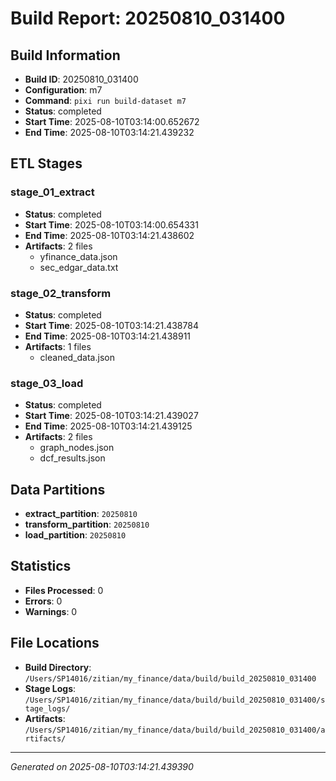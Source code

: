 # Build Report: 20250810_031400

## Build Information

- **Build ID**: 20250810_031400
- **Configuration**: m7
- **Command**: `pixi run build-dataset m7`
- **Status**: completed
- **Start Time**: 2025-08-10T03:14:00.652672
- **End Time**: 2025-08-10T03:14:21.439232

## ETL Stages

### stage_01_extract

- **Status**: completed
- **Start Time**: 2025-08-10T03:14:00.654331
- **End Time**: 2025-08-10T03:14:21.438602
- **Artifacts**: 2 files
  - yfinance_data.json
  - sec_edgar_data.txt

### stage_02_transform

- **Status**: completed
- **Start Time**: 2025-08-10T03:14:21.438784
- **End Time**: 2025-08-10T03:14:21.438911
- **Artifacts**: 1 files
  - cleaned_data.json

### stage_03_load

- **Status**: completed
- **Start Time**: 2025-08-10T03:14:21.439027
- **End Time**: 2025-08-10T03:14:21.439125
- **Artifacts**: 2 files
  - graph_nodes.json
  - dcf_results.json

## Data Partitions

- **extract_partition**: `20250810`
- **transform_partition**: `20250810`
- **load_partition**: `20250810`

## Statistics

- **Files Processed**: 0
- **Errors**: 0
- **Warnings**: 0

## File Locations

- **Build Directory**: `/Users/SP14016/zitian/my_finance/data/build/build_20250810_031400`
- **Stage Logs**: `/Users/SP14016/zitian/my_finance/data/build/build_20250810_031400/stage_logs/`
- **Artifacts**: `/Users/SP14016/zitian/my_finance/data/build/build_20250810_031400/artifacts/`

---
*Generated on 2025-08-10T03:14:21.439390*
